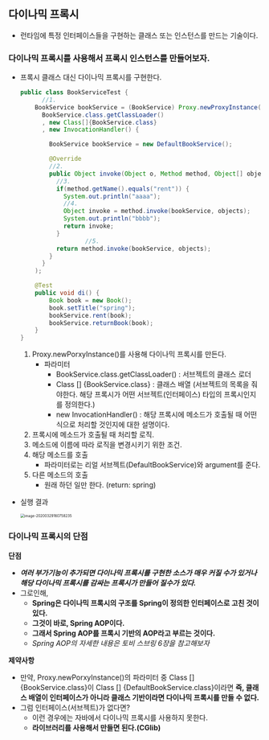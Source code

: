 ## 다이나믹 프록시

- 런타임에 특정 인터페이스들을 구현하는 클래스 또는 인스턴스를 만드는 기술이다.



### 다이나믹 프록시를 사용해서 프록시 인스턴스를 만들어보자.

- 프록시 클래스 대신 다이나믹 프록시를 구현한다.

  ~~~java
  public class BookServiceTest {
    	//1. 
      BookService bookService = (BookService) Proxy.newProxyInstance(
        BookService.class.getClassLoader()
        , new Class[]{BookService.class}
        , new InvocationHandler() {
  
          BookService bookService = new DefaultBookService();
  
          @Override
          //2.
          public Object invoke(Object o, Method method, Object[] objects) throws Throwable {
            //3. 
            if(method.getName().equals("rent")) {
              System.out.println("aaaa");
              //4. 
              Object invoke = method.invoke(bookService, objects);
              System.out.println("bbbb");
              return invoke;
            }
  					//5. 
            return method.invoke(bookService, objects);
          }
        }
      );
  
      @Test
      public void di() {
          Book book = new Book();
          book.setTitle("spring");
          bookService.rent(book);
          bookService.returnBook(book);
      }
  }
  ~~~

  1. Proxy.newPorxyInstance()를 사용해 다이나믹 프록시를 만든다.
     - 파라미터
       - BookService.class.getClassLoader() : 서브젝트의 클래스 로더
       - Class [] {BookService.class} : 클래스 배열 (서브젝트의 목록을 줘야한다. 해당 프록시가 어떤 서브젝트(인터페이스) 타입의 프록시인지를 정의한다.)
       - new InvocationHandler() : 해당 프록시에 메소드가 호출될 때 어떤식으로 처리할 것인지에 대한 설명이다.
  2. 프록시에 메소드가 호출될 때 처리할 로직.
  3. 메소드에 이름에 따라 로직을 변경시키기 위한 조건.
  4. 해당 메소드를 호출
     - 파라미터로는 리얼 서브젝트(DefaultBookService)와 argument를 준다.
  5. 다른 메소드의 호출
     - 원래 하던 일만 한다. (return: spring)

- 실행 결과

  <img src="/Users/mesung/Library/Application Support/typora-user-images/image-20200329160758235.png" alt="image-20200329160758235" style="zoom:50%;" />



### 다이나믹 프록시의 단점

**단점**

- ***여러 부가기능이 추가되면 다이나믹 프록시를 구현한 소스가 매우 커질 수가 있거나 해당 다이나믹 프록시를 감싸는 프록시가 만들어 질수가 있다.***
- 그로인해,
  - **Spring은 다이나믹 프록시의 구조를 Spring이 정의한 인터페이스로 고친 것이 있다.**
  - **그것이 바로, Spring AOP이다.**
  - **그래서 Spring AOP를 프록시 기반의 AOP라고 부르는 것이다.**
  - *Spring AOP의 자세한 내용은 토비 스브링 6장을 참고해보자*



**제약사항**

- 만약, Proxy.newPorxyInstance()의 파라미터 중 Class [] {BookService.class}이 Class [] {DefaultBookService.class}이라면 **즉, 클래스 배열이 인터페이스가 아니라 클래스 기반이라면 다이나믹 프록시를 만들 수 없다.**
- 그럼 인터페이스(서브젝트)가 없다면?
  - 이런 경우에는 자바에서 다이나믹 프록시를 사용하지 못한다.
  - **라이브러리를 사용해서 만들면 된다.(CGlib)**